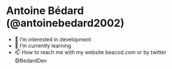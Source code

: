 # Antoine Bédard (@antoinebedard2002)

- 👀 I’m interested in development
- 🌱 I’m currently learning
- 📫 How to reach me with my website beacod.com or by twitter @BedardDev 

<!---
antoinebedard2002/antoinebedard2002 is a ✨ special ✨ repository because its `README.md` (this file) appears on your GitHub profile.
You can click the Preview link to take a look at your changes.
--->
